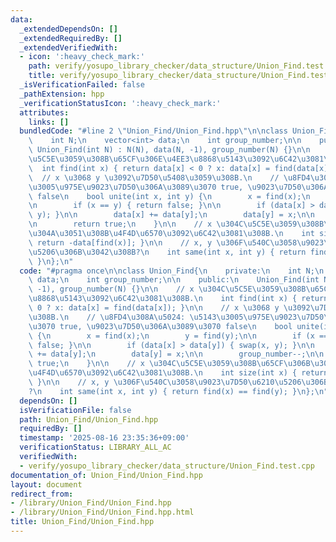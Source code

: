 ```yaml
---
data:
  _extendedDependsOn: []
  _extendedRequiredBy: []
  _extendedVerifiedWith:
  - icon: ':heavy_check_mark:'
    path: verify/yosupo_library_checker/data_structure/Union_Find.test.cpp
    title: verify/yosupo_library_checker/data_structure/Union_Find.test.cpp
  _isVerificationFailed: false
  _pathExtension: hpp
  _verificationStatusIcon: ':heavy_check_mark:'
  attributes:
    links: []
  bundledCode: "#line 2 \"Union_Find/Union_Find.hpp\"\n\nclass Union_Find{\n    private:\n\
    \    int N;\n    vector<int> data;\n    int group_number;\n\n    public:\n   \
    \ Union_Find(int N) : N(N), data(N, -1), group_number(N) {}\n\n    // x \u304C\
    \u5C5E\u3059\u308B\u65CF\u306E\u4EE3\u8868\u5143\u3092\u6C42\u3081\u308B.\n  \
    \  int find(int x) { return data[x] < 0 ? x: data[x] = find(data[x]); }\n\n  \
    \  // x \u3068 y \u3092\u7D50\u5408\u3059\u308B.\n    // \u8FD4\u308A\u5024: \u5143\
    \u3005\u975E\u9023\u7D50\u306A\u3089\u3070 true, \u9023\u7D50\u306A\u3089\u3070\
    \ false\n    bool unite(int x, int y) {\n        x = find(x);\n        y = find(y);\n\
    \n        if (x == y) { return false; }\n\n        if (data[x] > data[y]) { swap(x,\
    \ y); }\n\n        data[x] += data[y];\n        data[y] = x;\n\n        group_number--;\n\
    \n        return true;\n    }\n\n    // x \u304C\u5C5E\u3059\u308B\u65CF\u306B\
    \u304A\u3051\u308B\u4F4D\u6570\u3092\u6C42\u3081\u308B.\n    int size(int x) {\
    \ return -data[find(x)]; }\n\n    // x, y \u306F\u540C\u3058\u9023\u7D50\u6210\
    \u5206\u306B\u3042\u308B?\n    int same(int x, int y) { return find(x) == find(y);\
    \ }\n};\n"
  code: "#pragma once\n\nclass Union_Find{\n    private:\n    int N;\n    vector<int>\
    \ data;\n    int group_number;\n\n    public:\n    Union_Find(int N) : N(N), data(N,\
    \ -1), group_number(N) {}\n\n    // x \u304C\u5C5E\u3059\u308B\u65CF\u306E\u4EE3\
    \u8868\u5143\u3092\u6C42\u3081\u308B.\n    int find(int x) { return data[x] <\
    \ 0 ? x: data[x] = find(data[x]); }\n\n    // x \u3068 y \u3092\u7D50\u5408\u3059\
    \u308B.\n    // \u8FD4\u308A\u5024: \u5143\u3005\u975E\u9023\u7D50\u306A\u3089\
    \u3070 true, \u9023\u7D50\u306A\u3089\u3070 false\n    bool unite(int x, int y)\
    \ {\n        x = find(x);\n        y = find(y);\n\n        if (x == y) { return\
    \ false; }\n\n        if (data[x] > data[y]) { swap(x, y); }\n\n        data[x]\
    \ += data[y];\n        data[y] = x;\n\n        group_number--;\n\n        return\
    \ true;\n    }\n\n    // x \u304C\u5C5E\u3059\u308B\u65CF\u306B\u304A\u3051\u308B\
    \u4F4D\u6570\u3092\u6C42\u3081\u308B.\n    int size(int x) { return -data[find(x)];\
    \ }\n\n    // x, y \u306F\u540C\u3058\u9023\u7D50\u6210\u5206\u306B\u3042\u308B\
    ?\n    int same(int x, int y) { return find(x) == find(y); }\n};\n"
  dependsOn: []
  isVerificationFile: false
  path: Union_Find/Union_Find.hpp
  requiredBy: []
  timestamp: '2025-08-16 23:35:36+09:00'
  verificationStatus: LIBRARY_ALL_AC
  verifiedWith:
  - verify/yosupo_library_checker/data_structure/Union_Find.test.cpp
documentation_of: Union_Find/Union_Find.hpp
layout: document
redirect_from:
- /library/Union_Find/Union_Find.hpp
- /library/Union_Find/Union_Find.hpp.html
title: Union_Find/Union_Find.hpp
---
```

